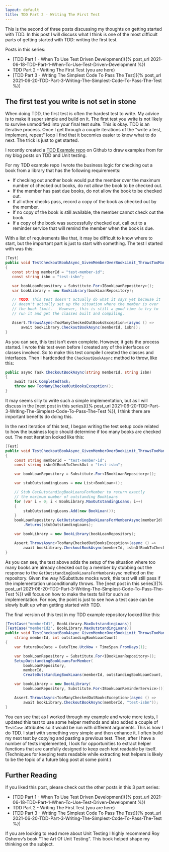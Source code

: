 ```yaml
---
layout: default
title: TDD Part 2 - Writing The First Test
---
```

This is the second of three posts discussing my thoughts on getting started with TDD.  In this post I will discuss what I think is one of the most difficult parts of getting started with TDD: writing the first test.

Posts in this series:
- [TDD Part 1 - When To Use Test Driven Development]({% post_url 2021-06-18-TDD-Part-1-When-To-Use-Test-Driven-Development %})
- TDD Part 2 - Writing The First Test (you are here)
- [TDD Part 3 - Writing The Simplest Code To Pass The Test]({% post_url 2021-06-20-TDD-Part-3-Writing-The-Simplest-Code-To-Pass-The-Test %})

## The first test you write is not set in stone
When doing TDD, the first test is often the hardest test to write.  My advice is to make it super simple and build on it.  The first test you write is not likely to survive unmodified into your final test suite.  This is okay.  TDD is an iterative process.  Once I get through a couple iterations of the "write a test, implement, repeat" loop I find that it becomies easier to know what to do next.  The trick is just to get started.

I recently created a [TDD Example repo](https://github.com/jonkuhn/TddExample) on Github to draw examples from for my blog posts on TDD and Unit testing.

For my TDD example repo I wrote the business logic for checking out a book from a library that has the following requirements:
- If checking out another book would put the member over the maximum number of checked out books, do not allow the book to be checked out.
- If the member has past due books, do not allow the book to be checked out.
- If all other checks pass, record a copy of the book as checked out by the member.
- If no copy of the book is still available, the member cannot check out the book.
- If a copy of the book was successfully checked out, call out to a reminder service that will remind the member when the book is due.

With a list of requirements like that, it may be difficult to know where to start, but the important part is just to start with something.  The test I started with was this:
 
 ```c#
[Test]
public void TestCheckoutBookAsync_GivenMemberOverBookLimit_ThrowsTooManyCheckedOutBooksException()
{
    const string memberId = "test-member-id";
    const string isbn = "test-isbn";

    var bookLoanRepository = Substitute.For<IBookLoanRepository>();
    var bookLibrary = new BookLibrary(bookLoanRepository);

    // TODO: This test doesn't actually do what it says yet because it
    // doesn't actually set up the situation where the member is over
    // the book limit.   However, this is still a good time to try to
    // run it and get the classes built and compiling.

    Assert.ThrowsAsync<TooManyCheckedOutBooksException>(async () =>
        await bookLibrary.CheckoutBookAsync(memberId, isbn));
}
 ```

As you can see, this test isn’t even complete.  However, it gets the process started.  I wrote this test even before I created any of the interfaces or classes involved.  So to make this test compile I created the classes and interfaces.  Then I hardcoded the `CheckoutBookAsync` method to throw, like this:

```c#
public async Task CheckoutBookAsync(string memberId, string isbn)
{
    await Task.CompletedTask;
    throw new TooManyCheckedOutBooksException();
}
```

It may seems silly to write such a simple implementation, but as I will discuss in the [next post in this series]({% post_url 2021-06-20-TDD-Part-3-Writing-The-Simplest-Code-To-Pass-The-Test %}), I think there are important benefits do doing this.

In the next iteration of this test, I began writing the test setup code related to how the business logic should determine if too many books are checked out.  The next iteration looked like this:

```c#
[Test]
public void TestCheckoutBookAsync_GivenMemberOverBookLimit_ThrowsTooManyCheckedOutBooksException()
{
    const string memberId = "test-member-id";
    const string isbnOfBookToCheckOut = "test-isbn";

    var bookLoanRepository = Substitute.For<IBookLoanRepository>();

    var stubOutstandingLoans = new List<BookLoan>();

    // Stub GetOutstandingBookLoansForMember to return exactly
    // the maximum number of outstanding BookLoans
    for (var i = 0; i < BookLibrary.MaxOutstandingLoans; i++)
    {
        stubOutstandingLoans.Add(new BookLoan());
    }
    bookLoanRepository.GetOutstandingBookLoansForMemberAsync(memberId)
        .Returns(stubOutstandingLoans);

    var bookLibrary = new BookLibrary(bookLoanRepository);

    Assert.ThrowsAsync<TooManyCheckedOutBooksException>(async () =>
        await bookLibrary.CheckoutBookAsync(memberId, isbnOfBookToCheckOut));
}
```

As you can see, the test above adds the setup of the situation where too many books are already checked out by a member by stubbing out the response to the `GetOutstandingBookLoansForMemberAsync` method on the repository.  Given the way NSubstitute mocks work, this test will still pass if the implementation unconditionally throws.  The [next post in this series]({% post_url 2021-06-20-TDD-Part-3-Writing-The-Simplest-Code-To-Pass-The-Test %}) will focus on how to make the tests fail for such an implementation.  For now, the point is just to see how a test case can be slowly built up when getting started with TDD.

The final version of this test in my TDD example repository looked like this:

```c#
[TestCase("memberId1", BookLibrary.MaxOutstandingLoans)]
[TestCase("memberId2", BookLibrary.MaxOutstandingLoans)]
public void TestCheckoutBookAsync_GivenMemberOverBookLimit_ThrowsTooManyCheckedOutBooksException(
    string memberId, int outstandingBookLoanCount)
{
    var futureDueDate = DateTime.UtcNow + TimeSpan.FromDays(1);

    var bookLoanRepository = Substitute.For<IBookLoanRepository>();
    SetupOutstandingBookLoansForMember(
        bookLoanRepository,
        memberId,
        CreateOutstandingBookLoans(memberId, outstandingBookLoanCount, futureDueDate));

    var bookLibrary = new BookLibrary(
        bookLoanRepository, Substitute.For<IBookLoanReminderService>());

    Assert.ThrowsAsync<TooManyCheckedOutBooksException>(async () =>
        await bookLibrary.CheckoutBookAsync(memberId, "test-isbn"));
}
```

You can see that as I worked through my example and wrote more tests, I updated this test to use some helper methods and also added a couple of `TestCase` attributes so it would be run with different arguments.  This is how I do TDD.  I start with something very simple and then enhance it.  I often build my next test by copying and pasting a previous test.  Then, after I have a number of tests implemented, I look for opportunities to extract helper functions that are carefully designed to keep each test readable by itself.  (Techniques for keeping tests readable while extracting test helpers is likely to be the topic of a future blog post at some point.)

## Further Reading
If you liked this post, please check out the other posts in this 3 part series:
- [TDD Part 1 - When To Use Test Driven Development]({% post_url 2021-06-18-TDD-Part-1-When-To-Use-Test-Driven-Development %})
- TDD Part 2 - Writing The First Test (you are here)
- [TDD Part 3 - Writing The Simplest Code To Pass The Test]({% post_url 2021-06-20-TDD-Part-3-Writing-The-Simplest-Code-To-Pass-The-Test %})

If you are looking to read more about Unit Testing I highly recommend Roy Osherov’s book “The Art Of Unit Testing”.  This book helped shape my thinking on the subject.
